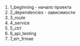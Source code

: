 1. 1_beginning - начало проекта
2. 2_dependencies - зависимости
3. 3_route
4. 4_service
5. 5_ctrl
6. 6_api_testing
7. 7_err_frmae


